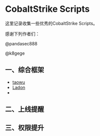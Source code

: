 # CobaltStrike Scripts

这里记录收集一些优秀的CobaltStrike Scripts。

感谢下列作者们：

@pandasec888

@k8gege

## 一、综合框架

- [taowu](https://github.com/pandasec888/taowu-cobalt-strike)
- [Ladon](https://github.com/k8gege/Ladon)
- 

## 二、上线提醒

## 三、权限提升